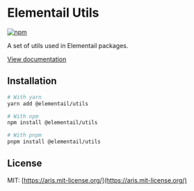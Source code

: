 # Elementail Utils

[![npm](https://img.shields.io/npm/dm/@elementail/utils)](https://www.npmjs.com/package/@elementail/utils)

A set of utils used in Elementail packages.

[View documentation](https://elementail.js.org/)

## Installation

```bash
# With yarn
yarn add @elementail/utils

# With npm
npm install @elementail/utils

# With pnpm
pnpm install @elementail/utils
```

## License

MIT: [https://aris.mit-license.org/](https://aris.mit-license.org/)
